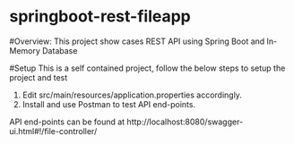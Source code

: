 # springboot-rest-fileapp

#Overview: 
This project show cases REST API using Spring Boot and In-Memory Database

#Setup 
This is a self contained project, follow the below steps to setup the project and test

1. Edit src/main/resources/application.properties accordingly. 
2. Install and use Postman to test API end-points. 

API end-points can be found at
http://localhost:8080/swagger-ui.html#!/file-controller/
